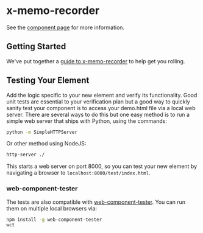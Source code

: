 x-memo-recorder
============

See the [component page](http://tc-team.github.io/x-memo-recorder) for more information.

## Getting Started

We've put together a [guide to x-memo-recorder](http://www.polymer-project.org/docs/start/reusableelements.html) to help get you rolling.

## Testing Your Element

Add the logic specific to your new element and verify its functionality. Good unit tests are essential to your verification plan but a good way to quickly sanity test your component is to access your demo.html file via a local web server. There are several ways to do this but one easy method is to run a simple web server that ships with Python, using the commands:

```sh
python -m SimpleHTTPServer
```

Or other method using NodeJS:

```sh
http-server ./
```

This starts a web server on port 8000, so you can test your new element by navigating a browser to `localhost:8000/test/index.html`.

### web-component-tester

The tests are also compatible with [web-component-tester](https://github.com/Polymer/web-component-tester). You can run them on multiple local browsers via:

```sh
npm install -g web-component-tester
wct
```
